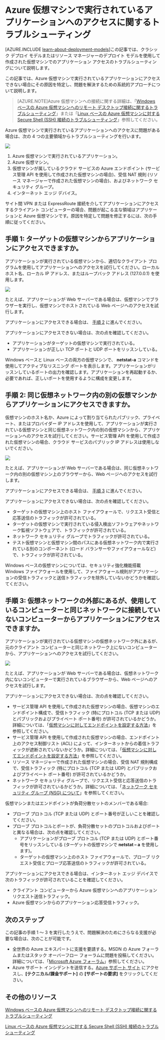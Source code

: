 <properties
	pageTitle="VM でのアプリケーション アクセスのトラブルシューティング |Microsoft Azure"
	description="Azure 仮想マシンで実行されているアプリケーションにアクセスできない場合は、次の手順を使用して問題の原因を特定してください。"
	services="virtual-machines"
	documentationCenter=""
	authors="dsk-2015"
	manager="timlt"
	editor=""
	tags="top-support-issue,azure-service-management,azure-resource-manager"/>

<tags
	ms.service="virtual-machines"
	ms.workload="infrastructure-services"
	ms.tgt_pltfrm="na"
	ms.devlang="na"
	ms.topic="article"
	ms.date="10/05/2015"
	ms.author="dkshir"/>

# Azure 仮想マシンで実行されているアプリケーションへのアクセスに関するトラブルシューティング

[AZURE.INCLUDE [learn-about-deployment-models](../../includes/learn-about-deployment-models-include.md)]この記事では、クラシック デプロイ モデルまたはリソース マネージャーのデプロイト モデルを使用して作成された仮想マシンでのアプリケーション アクセスのトラブルシューティングについて説明します。

この記事では、Azure 仮想マシンで実行されているアプリケーションにアクセスできない場合にその原因を特定し、問題を解決するための系統的アプローチについて説明します。

> [AZURE.NOTE]Azure 仮想マシンへの接続に関する詳細は、「[Windows ベースの Azure 仮想マシンへのリモート デスクトップ接続に関するトラブルシューティング](virtual-machines-troubleshoot-remote-desktop-connections.md)」または「[Linux ベースの Azure 仮想マシンに対する Secure Shell (SSH) 接続のトラブルシューティング](virtual-machines-troubleshoot-ssh-connections.md)」参照してください。

Azure 仮想マシンで実行されているアプリケーションへのアクセスに問題がある場合は、次の 4 つの主要領域からトラブルシューティングを行います。

![](./media/virtual-machines-troubleshoot-access-application/tshoot_app_access1.png)

1.	Azure 仮想マシンで実行されているアプリケーション。
2.	Azure 仮想マシン。
3.	仮想マシンが属しているクラウド サービスの Azure エンドポイント (サービス管理 API を使用して作成された仮想マシンの場合)、受信 NAT 規則 (リソース マネージャーで作成された仮想マシンの場合)、およびネットワーク セキュリティ グループ。
4.	インターネット エッジ デバイス。

サイト間 VPN または ExpressRoute 接続を介してアプリケーションにアクセスするクライアント コンピューターの場合、問題が起こる主な領域はアプリケーションと Azure 仮想マシンです。原因を特定して問題を修正するには、次の手順に従ってください。

## 手順 1: ターゲットの仮想マシンからアプリケーションにアクセスできますか。

アプリケーションが実行されている仮想マシンから、適切なクライアント プログラムを使用してアプリケーションへのアクセスを試行してください。ローカル ホスト名、ローカル IP アドレス、またはループバック アドレス (127.0.0.1) を使用します。

![](./media/virtual-machines-troubleshoot-access-application/tshoot_app_access2.png)

たとえば、アプリケーションが Web サーバーである場合は、仮想マシンでブラウザーを実行し、仮想マシンでホストされている Web ページへのアクセスを試行します。

アプリケーションにアクセスできる場合は、 [手順 2](#step2) に進んでください。

アプリケーションにアクセスできない場合は、次の点を確認してください。

- アプリケーションがターゲットの仮想マシンで実行されている。
- アプリケーションが正しい TCP ポートと UDP ポートをリッスンしている。

Windows ベースと Linux ベースの両方の仮想マシンで、 **netstat-a** コマンドを使用してアクティブなリスニング ポートを表示します。アプリケーションがリッスンしているポートの出力を確認します。アプリケーションを再起動するか、必要であれば、正しいポートを使用するように構成を変更します。

## <a id="step2"></a>手順 2: 同じ仮想ネットワーク内の別の仮想マシンからアプリケーションにアクセスできますか。

仮想マシンのホスト名か、Azure によって割り当てられたパブリック、プライベート、またはプロバイダー IP アドレスを使用して、アプリケーションが実行されている仮想マシンと同じ仮想ネットワーク内の別の仮想マシンから、アプリケーションへのアクセスを試行してください。サービス管理 API を使用して作成された仮想マシンの場合、クラウド サービスのパブリック IP アドレスは使用しないでください。

![](./media/virtual-machines-troubleshoot-access-application/tshoot_app_access3.png)

たとえば、アプリケーションが Web サーバーである場合は、同じ仮想ネットワーク内の別の仮想マシン上のブラウザーから、Web ページへのアクセスを試行します。

アプリケーションにアクセスできる場合は、 [手順 3](#step3) に進んでください。

アプリケーションにアクセスできない場合は、次の点を確認してください。

- ターゲットの仮想マシン上のホスト ファイアウォールで、リクエスト受信と応答送信のトラフィックが許可されている。
- ターゲットの仮想マシンで実行されている侵入検出ソフトウェアやネットワーク監視ソフトウェアで、トラフィックが許可されている。
- ネットワーク セキュリティ グループでトラフィックが許可されている。
- テスト仮想マシンと仮想マシン間のパスにある仮想ネットワーク内で実行されている別のコンポーネント (ロード バランサーやファイアウォールなど) で、トラフィックが許可されている。

Windows ベースの仮想マシンについては、セキュリティ強化機能搭載 Windows ファイアウォールを使用して、ファイアウォール規則がアプリケーションの受信トラフィックと送信トラフィックを除外していないかどうかを確認してください。

## <a id="step3"></a>手順 3: 仮想ネットワークの外部にあるが、使用しているコンピューターと同じネットワークに接続していないコンピューターからアプリケーションにアクセスできますか。

アプリケーションが実行されている仮想マシンの仮想ネットワーク外にあるが、元のクライアント コンピューターと同じネットワーク上にないコンピューターから、アプリケーションへのアクセスを試行してください。

![](./media/virtual-machines-troubleshoot-access-application/tshoot_app_access4.png)

たとえば、アプリケーションが Web サーバーである場合は、仮想ネットワーク内にないコンピューターで実行されているブラウザーから、Web ページへのアクセスを試行します。

アプリケーションにアクセスできない場合は、次の点を確認してください。

- サービス管理 API を使用して作成された仮想マシンの場合、仮想マシンのエンドポイント構成で、受信トラフィック (特にプロトコル (TCP または UDP) とパブリックおよびプライベート ポート番号) が許可されているかどうか。詳細については、「[仮想マシンに対してエンドポイントを設定する方法](virtual-machines-set-up-endpoints.md)」を参照してください。
- サービス管理 API を使用して作成された仮想マシンの場合、エンドポイント上のアクセス制御リスト (ACL) によって、インターネットからの着信トラフィックが遮断されていないかどうか。詳細については、「[仮想マシンに対してエンドポイントを設定する方法](virtual-machines-set-up-endpoints.md)」を参照してください。
- リソース マネージャーで作成された仮想マシンの場合、受信 NAT 規則構成で、受信トラフィック (特にプロトコル (TCP または UDP) とパブリックおよびプライベート ポート番号) が許可されているかどうか。
- ネットワーク セキュリティ グループで、リクエスト受信と応答送信のトラフィックが許可されているかどうか。詳細については、「[ネットワーク セキュリティ グループ (NSG) について](virtual-networks-nsg.md)」を参照してください。

仮想マシンまたはエンドポイントが負荷分散セットのメンバーである場合:

- プローブ プロトコル (TCP または UDP) とポート番号が正しいことを確認してください。
- プローブ プロトコルとポートが、負荷分散セットのプロトコルおよびポートと異なる場合は、次の点を確認してください。
	- アプリケーションがプローブ プロトコル (TCP または UDP) とポート番号をリッスンしている (ターゲットの仮想マシンで **netstat – a** を使用します)。
	- ターゲットの仮想マシン上のホスト ファイアウォールで、プローブ リクエスト受信とプローブ応答送信のトラフィックが許可されている。

アプリケーションにアクセスできる場合は、インターネット エッジ デバイスで次のトラフィックが許可されていることを確認してください。

- クライアント コンピューターから Azure 仮想マシンへのアプリケーション リクエスト送信トラフィック。
- Azure 仮想マシンからのアプリケーション応答受信トラフィック。

## 次のステップ

この記事の手順 1 ～ 3 を実行したうえで、問題解決のためにさらなる支援が必要な場合は、次のことが可能です。

- 全世界の Azure エキスパートに支援を要請する。MSDN の Azure フォーラムまたはスタック オーバーフロー フォーラムに問題を投稿してください。詳細については、「[Microsoft Azure フォーラム](http://azure.microsoft.com/support/forums/)」参照してください。
- Azure サポート インシデントを送信する。[Azure サポート サイト](http://azure.microsoft.com/support/options/) にアクセスし、**[テクニカル/課金サポート]** の **[サポートの要求]** をクリックしてください。

## その他のリソース

[Windows ベースの Azure 仮想マシンへのリモート デスクトップ接続に関するトラブルシューティング](virtual-machines-troubleshoot-remote-desktop-connections.md)

[Linux ベースの Azure 仮想マシンに対する Secure Shell (SSH) 接続のトラブルシューティング](virtual-machines-troubleshoot-ssh-connections.md)

<!---HONumber=Oct15_HO2-->